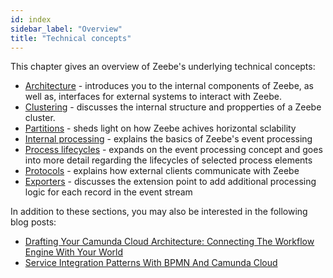 ```yaml
---
id: index
sidebar_label: "Overview"
title: "Technical concepts"
---
```


This chapter gives an overview of Zeebe's underlying technical concepts:

- [Architecture](architecture.md) - introduces you to the internal components of Zeebe, as well as, interfaces for external systems to interact with Zeebe.
- [Clustering](clustering.md) - discusses the internal structure and propperties of a Zeebe cluster.
- [Partitions](partitions.md) - sheds light on how Zeebe achives horizontal sclability
- [Internal processing](internal-processing.md) - explains the basics of Zeebe's event processing
- [Process lifecycles](process-lifecycles.md) - expands on the event processing concept and goes into more detail regarding the lifecycles of selected process elements
- [Protocols](protocols.md) - explains how external clients communicate with Zeebe
- [Exporters](exporters.md) - discusses the extension point to add additional processing logic for each record in the event stream


In addition to these sections, you may also be interested in the following blog posts:

* [Drafting Your Camunda Cloud Architecture: Connecting The Workflow Engine With Your World](https://blog.bernd-ruecker.com/drafting-your-camunda-cloud-architecture-connecting-the-workflow-engine-with-your-world-3d94e8d404d6)
* [Service Integration Patterns With BPMN And Camunda Cloud](https://blog.bernd-ruecker.com/service-integration-patterns-with-bpmn-and-camunda-cloud-53b0f458e49)